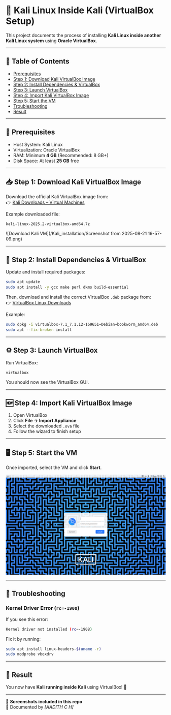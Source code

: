 # 🐉 Kali Linux Inside Kali (VirtualBox Setup)

This project documents the process of installing **Kali Linux inside another Kali Linux system** using **Oracle VirtualBox**.  

---

## 📌 Table of Contents

- [Prerequisites](#-prerequisites)  
- [Step 1: Download Kali VirtualBox Image](#-step-1-download-kali-virtualbox-image)  
- [Step 2: Install Dependencies & VirtualBox](#-step-2-install-dependencies--virtualbox)  
- [Step 3: Launch VirtualBox](#-step-3-launch-virtualbox)  
- [Step 4: Import Kali VirtualBox Image](#-step-4-import-kali-virtualbox-image)  
- [Step 5: Start the VM](#-step-5-start-the-vm)  
- [Troubleshooting](#-troubleshooting)  
- [Result](#-result)  

---

## 📌 Prerequisites

- Host System: Kali Linux  
- Virtualization: Oracle VirtualBox  
- RAM: Minimum **4 GB** (Recommended: 8 GB+)  
- Disk Space: At least **25 GB** free  

---

## 📥 Step 1: Download Kali VirtualBox Image

Download the official Kali VirtualBox image from:  
👉 [Kali Downloads – Virtual Machines](https://www.kali.org/get-kali/#kali-virtual-machines)

Example downloaded file:  
```
kali-linux-2025.2-virtualbox-amd64.7z
```

![Download Kali VM](/Kali_installation/Screenshot from 2025-08-21 19-57-09.png)

---

## 🧰 Step 2: Install Dependencies & VirtualBox

Update and install required packages:

```bash
sudo apt update
sudo apt install -y gcc make perl dkms build-essential
```

Then, download and install the correct VirtualBox `.deb` package from:  
👉 [VirtualBox Linux Downloads](https://www.virtualbox.org/wiki/Linux_Downloads)

Example:

```bash
sudo dpkg -i virtualbox-7.1_7.1.12-169651~Debian~bookworm_amd64.deb
sudo apt --fix-broken install
```

---

## ⚙️ Step 3: Launch VirtualBox

Run VirtualBox:

```bash
virtualbox
```

You should now see the VirtualBox GUI.

---

## 🆕 Step 4: Import Kali VirtualBox Image

1. Open VirtualBox  
2. Click **File → Import Appliance**  
3. Select the downloaded `.ova` file  
4. Follow the wizard to finish setup  

---

## 🖥️ Step 5: Start the VM

Once imported, select the VM and click **Start**.

![Kali VM Running](/Kali_installation/VirtualBox_kali-linux-2025.2-virtualbox-amd64_21_08_2025_20_23_28.png)

---

## 🔧 Troubleshooting

### Kernel Driver Error (`rc=-1908`)

If you see this error:

```bash
Kernel driver not installed (rc=-1908)
```

Fix it by running:

```bash
sudo apt install linux-headers-$(uname -r)
sudo modprobe vboxdrv
```

---

## 🎉 Result

You now have **Kali running inside Kali** using VirtualBox! 🚀  

---

📸 **Screenshots included in this repo**  
📝 Documented by *[AADITH C H]*  
